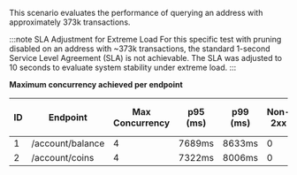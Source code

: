 This scenario evaluates the performance of querying an address with approximately 373k transactions.

:::note SLA Adjustment for Extreme Load
For this specific test with pruning disabled on an address with ~373k transactions, the standard 1-second Service Level Agreement (SLA) is not achievable. The SLA was adjusted to 10 seconds to evaluate system stability under extreme load.
:::

**Maximum concurrency achieved per endpoint**

| ID  | Endpoint         | Max Concurrency | p95 (ms) | p99 (ms) | Non-2xx | Error Rate (%) | Reqs/sec |
| --- | ---------------- | --------------- | -------- | -------- | ------- | -------------- | -------- |
| 1   | /account/balance | 4               | 7689ms   | 8633ms   | 0       | 0.00%          | 0.90     |
| 2   | /account/coins   | 4               | 7322ms   | 8006ms   | 0       | 0.00%          | 0.90     |
